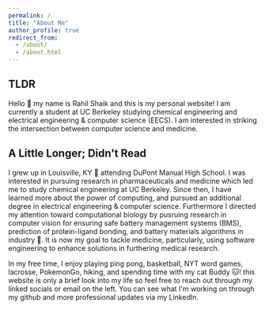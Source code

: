 ```yaml
---
permalink: /
title: "About Me"
author_profile: true
redirect_from: 
  - /about/
  - /about.html
---
```


## TLDR
Hello 👋 my name is Rahil Shaik and this is my personal website! I am currently a student at UC Berkeley studying chemical engineering and electrical engineering & computer science (EECS). I am interested in striking the intersection between computer science and medicine. 


## A Little Longer; Didn't Read
I grew up in Louisville, KY 🐎 attending DuPont Manual High School. I was interested in pursuing research in pharmaceuticals and medicine which led me to study chemical engineering at UC Berkeley. Since then, I have learned more about the power of computing, and pursued an additional degree in electrical engineering & computer science. Furthermore I directed my attention toward computational biology by pusruing research in computer vision for ensuring safe battery management systems (BMS), prediction of protein-ligand bonding, and battery materials algorithms in industry 🔋. It is now my goal to tackle medicine, particularly, using software engineering to enhance solutions in furthering medical research.

In my free time, I enjoy playing ping pong, basketball, NYT word games, lacrosse, PokemonGo, hiking, and spending time with my cat Buddy 🐱! this website is only a brief look into my life so feel free to reach out through my linked socials or email on the left. You can see what I'm working on through my github and more professional updates via my LinkedIn.


<!-- <figure style="display: inline-block; margin-right: 10px; text-align: center; width: 350px;">
  <img src="../images/500x300.png" alt="Company Logo" width="350" style="border: 1px solid #ddd; padding: 5px;"/>
  <figcaption style="font-size: 14px; color: #666;">Caption for the first image</figcaption>
</figure>
<figure style="display: inline-block; text-align: center; width: 350px;">
  <img src="../images/500x300.png" alt="Company Logo" width="350" style="border: 1px solid #ddd; padding: 5px;"/>
  <figcaption style="font-size: 14px; color: #666;">Caption for the second image</figcaption>
</figure>
<figure style="display: inline-block; margin-right: 10px; text-align: center; width: 350px;">
  <img src="../images/500x300.png" alt="Company Logo" width="350" style="border: 1px solid #ddd; padding: 5px;"/>
  <figcaption style="font-size: 14px; color: #666;">Caption for the first image</figcaption>
</figure>
<figure style="display: inline-block; text-align: center; width: 350px;">
  <img src="../images/500x300.png" alt="Company Logo" width="350" style="border: 1px solid #ddd; padding: 5px;"/>
  <figcaption style="font-size: 14px; color: #666;">Caption for the second image</figcaption>
</figure> -->



